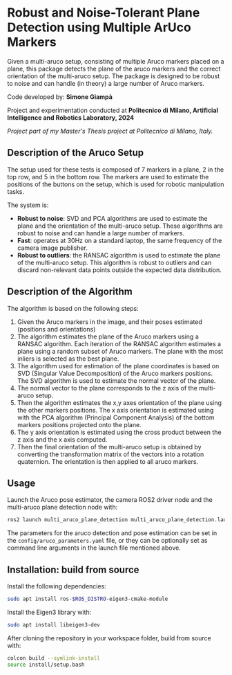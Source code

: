 # Robust and Noise-Tolerant Plane Detection using Multiple ArUco Markers

Given a multi-aruco setup, consisting of multiple Aruco markers placed on a plane, this package detects the plane 
of the aruco markers and the correct orientation of the multi-aruco setup. The package is designed to be robust to noise 
and can handle (in theory) a large number of Aruco markers.

Code developed by: __Simone Giampà__

Project and experimentation conducted at __Politecnico di Milano, Artificial Intelligence and Robotics Laboratory, 2024__

_Project part of my Master's Thesis project at Politecnico di Milano, Italy._

## Description of the Aruco Setup

The setup used for these tests is composed of 7 markers in a plane, 2 in the top row, and 5 in the bottom row.
The markers are used to estimate the positions of the buttons on the setup, which is used for robotic manipulation tasks.

The system is:
- **Robust to noise**: SVD and PCA algorithms are used to estimate the plane and the orientation of the multi-aruco setup. 
  These algorithms are robust to noise and can handle a large number of markers.
- **Fast**: operates at 30Hz on a standard laptop, the same frequency of the camera image publisher.
- **Robust to outliers**: the RANSAC algorithm is used to estimate the plane of the multi-aruco setup. This algorithm is 
  robust to outliers and can discard non-relevant data points outside the expected data distribution.

## Description of the Algorithm

The algorithm is based on the following steps:
1. Given the Aruco markers in the image, and their poses estimated (positions and orientations)
2. The algorithm estimates the plane of the Aruco markers using a RANSAC algorithm. Each iteration of the RANSAC algorithm
   estimates a plane using a random subset of Aruco markers. The plane with the most inliers is selected as the best plane.
3. The algorithm used for estimation of the plane coordinates is based on SVD (Singular Value Decomposition) of the Aruco markers
   positions. The SVD algorithm is used to estimate the normal vector of the plane.
4. The normal vector to the plane corresponds to the z axis of the multi-aruco setup.
5. Then the algorithm estimates the x,y axes orientation of the plane using the other markers positions. The x axis orientation
    is estimated using with the PCA algorithm (Principal Component Analysis) of the bottom markers positions projected onto the plane.
6. The y axis orientation is estimated using the cross product between the z axis and the x axis computed.
7. Then the final orientation of the multi-aruco setup is obtained by converting the transformation matrix of the vectors into a
    rotation quaternion. The orientation is then applied to all aruco markers.

## Usage

Launch the Aruco pose estimator, the camera ROS2 driver node and the multi-aruco plane detection node with:

```bash
ros2 launch multi_aruco_plane_detection multi_aruco_plane_detection.launch.py
```

The parameters for the aruco detection and pose estimation can be set in the `config/aruco_parameters.yaml` file, 
or they can be optionally set as command line arguments in the launch file mentioned above.

## Installation: build from source

Install the following dependencies:

```bash
sudo apt install ros-$ROS_DISTRO-eigen3-cmake-module
```

Install the Eigen3 library with:

```bash
sudo apt install libeigen3-dev
```

After cloning the repository in your workspace folder, build from source with:

```bash
colcon build --symlink-install
source install/setup.bash
```